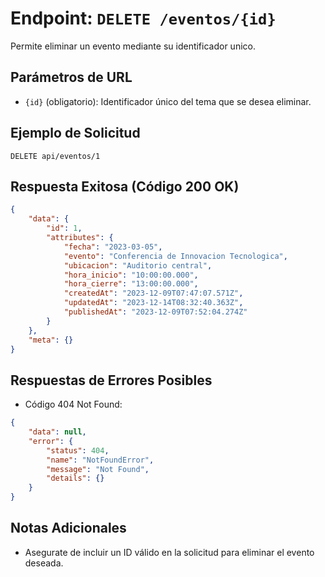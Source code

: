 # Endpoint: `DELETE /eventos/{id}`

Permite eliminar un evento mediante su identificador unico.

## Parámetros de URL
- `{id}` (obligatorio): Identificador único del tema que se desea eliminar.

## Ejemplo de Solicitud
```http
DELETE api/eventos/1
```

## Respuesta Exitosa (Código 200 OK)
```json
{
    "data": {
        "id": 1,
        "attributes": {
            "fecha": "2023-03-05",
            "evento": "Conferencia de Innovacion Tecnologica",
            "ubicacion": "Auditorio central",
            "hora_inicio": "10:00:00.000",
            "hora_cierre": "13:00:00.000",
            "createdAt": "2023-12-09T07:47:07.571Z",
            "updatedAt": "2023-12-14T08:32:40.363Z",
            "publishedAt": "2023-12-09T07:52:04.274Z"
        }
    },
    "meta": {}
}
```

## Respuestas de Errores Posibles
- Código 404 Not Found:

```json
{
    "data": null,
    "error": {
        "status": 404,
        "name": "NotFoundError",
        "message": "Not Found",
        "details": {}
    }
}
```

## Notas Adicionales

- Asegurate de incluir un ID válido en la solicitud para eliminar el evento deseada.
